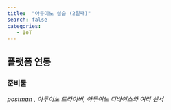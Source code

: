 ```yaml
---
title:  "아두이노 실습 (2일째)"
search: false
categories: 
   - IoT
---
```


## 플랫폼 연동

### 준비물 
*postman , 아두이노 드라이버, 아두이노 디바이스와 여러 센서*




<!--stackedit_data:
eyJoaXN0b3J5IjpbNzMyMTY5MjY3LDQwNDgxMDQ4LC00ODQwNz
Y2MjYsLTE3NzQyNzgzNzYsLTYxNDI0MTg2Nl19
-->